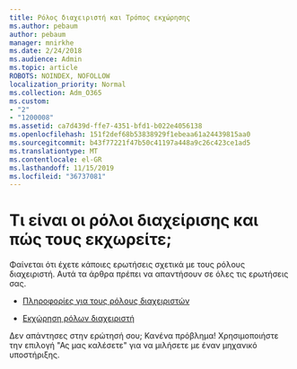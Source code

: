```yaml
---
title: Ρόλος διαχειριστή και Τρόπος εκχώρησης
ms.author: pebaum
author: pebaum
manager: mnirkhe
ms.date: 2/24/2018
ms.audience: Admin
ms.topic: article
ROBOTS: NOINDEX, NOFOLLOW
localization_priority: Normal
ms.collection: Adm_O365
ms.custom:
- "2"
- "1200008"
ms.assetid: ca7d439d-ffe7-4351-bfd1-b022e4056138
ms.openlocfilehash: 151f2def68b53838929f1ebeaa61a24439815aa0
ms.sourcegitcommit: b43f77221f47b50c41197a448a9c26c423ce1ad5
ms.translationtype: MT
ms.contentlocale: el-GR
ms.lasthandoff: 11/15/2019
ms.locfileid: "36737081"
---
```

# <a name="what-are-admin-roles-and-how-do-you-assign-them"></a>Τι είναι οι ρόλοι διαχείρισης και πώς τους εκχωρείτε;

Φαίνεται ότι έχετε κάποιες ερωτήσεις σχετικά με τους ρόλους διαχειριστή. Αυτά τα άρθρα πρέπει να απαντήσουν σε όλες τις ερωτήσεις σας.
  
- [Πληροφορίες για τους ρόλους διαχειριστών](https://docs.microsoft.com/office365/admin/add-users/about-admin-roles)

- [Εκχώρηση ρόλων διαχειριστή](https://docs.microsoft.com/office365/admin/add-users/assign-admin-roles)

Δεν απάντησες στην ερώτησή σου; Κανένα πρόβλημα! Χρησιμοποιήστε την επιλογή "Ας μας καλέσετε" για να μιλήσετε με έναν μηχανικό υποστήριξης.
  